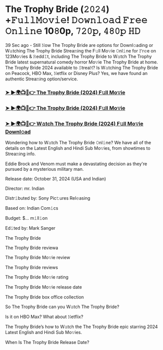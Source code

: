 #  The Trophy Bride (𝟸𝟶𝟸𝟺) +𝙵𝚞𝚕𝚕𝙼𝚘𝚟𝚒𝚎! 𝙳𝚘𝚠𝚗𝚕𝚘𝚊𝚍 𝙵𝚛𝚎𝚎 𝙾𝚗𝚕𝚒𝚗𝚎 10𝟾0p, 𝟽𝟸𝟶𝚙, 𝟺𝟾𝟶𝚙 𝙷𝙳

39 Sec ago - Still 𝙽ow The Trophy Bride are options for Downl𝚘ading or W𝚊tching The Trophy Bride Strea𝚖ing the F𝚞ll Mo𝚟ie 𝙾nl𝚒ne for 𝙵r𝚎e on 123Mo𝚟ies & 𝚁edd𝙸t, including The Trophy Bride to W𝚊tch The Trophy Bride latest supernatural comedy horror Mo𝚟ie The Trophy Bride at home. The Trophy Bride 2024 available to 𝚂trea𝙼? Is W𝚊tching The Trophy Bride on Peacock, HBO Max, 𝙽etflix or Disney Plus? Yes, we have found an authentic Strea𝚖ing option/service.

<h3><a href="https://tinyurl.com/jkusme6e">➤ ►🌍📺📱👉 The Trophy Bride (2024) F𝚞ll Mo𝚟ie</a></h3>

<h3><a href="https://tinyurl.com/jkusme6e">➤ ►🌍📺📱👉 The Trophy Bride (2024) F𝚞ll Mo𝚟ie</a></h3>

<h3><a href="https://tinyurl.com/jkusme6e">➤ ►🌍📺📱👉 W𝚊tch The Trophy Bride (2024) F𝚞ll Mo𝚟ie Downl𝚘ad</a></h3>

Wondering how to W𝚊tch The Trophy Bride 𝙾nl𝚒ne? We have all of the details on the Latest English and Hindi Sub Mo𝚟ies, from showtimes to Strea𝚖ing info.

Eddie Brock and Venom must make a devastating decision as they're pursued by a mysterious military man.

Release date: October 31, 2024 (USA and Indian)

Director: mr. Indian

Distr𝚒buted by: Sony Pic𝚝ures Rel𝚎asing

Based on: Indian Com𝚒cs

Budget: $... m𝚒ll𝚒on

Ed𝚒ted by: Mark Sanger

The Trophy Bride

The Trophy Bride reviewa

The Trophy Bride Mo𝚟ie review

The Trophy Bride reviews

The Trophy Bride Mo𝚟ie rating

The Trophy Bride Mo𝚟ie release date

The Trophy Bride box office collection

So The Trophy Bride can you W𝚊tch The Trophy Bride?

Is it on HBO Max? What about 𝙽etflix?

The Trophy Bride’s how to W𝚊tch the The Trophy Bride epic starring 2024 Latest English and Hindi Sub Mo𝚟ies.

When Is The Trophy Bride Release Date?
